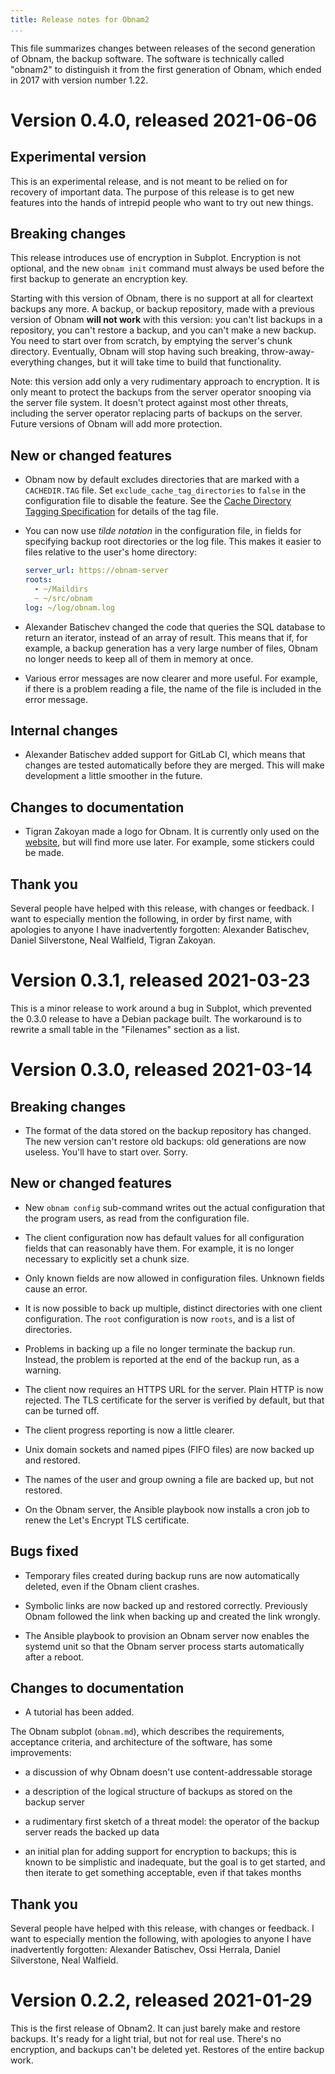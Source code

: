 ```yaml
---
title: Release notes for Obnam2
...
```


This file summarizes changes between releases of the second generation
of Obnam, the backup software. The software is technically called
"obnam2" to distinguish it from the first generation of Obnam, which
ended in 2017 with version number 1.22.


# Version 0.4.0, released 2021-06-06

## Experimental version

This is an experimental release, and is not meant to be relied on for
recovery of important data. The purpose of this release is to get new
features into the hands of intrepid people who want to try out new
things.

## Breaking changes

This release introduces use of encryption in Subplot. Encryption is
not optional, and the new `obnam init` command must always be used
before the first backup to generate an encryption key.

Starting with this version of Obnam, there is no support at all for
cleartext backups any more. A backup, or backup repository, made with
a previous version of Obnam **will not work** with this version: you
can't list backups in a repository, you can't restore a backup, and
you can't make a new backup. You need to start over from scratch, by
emptying the server's chunk directory. Eventually, Obnam will stop
having such breaking, throw-away-everything changes, but it will
take time to build that functionality.

Note: this version add only a very rudimentary approach to encryption.
It is only meant to protect the backups from the server operator
snooping via the server file system. It doesn't protect against most
other threats, including the server operator replacing parts of
backups on the server. Future versions of Obnam will add more
protection.

## New or changed features

* Obnam now by default excludes directories that are marked with a
  `CACHEDIR.TAG` file. Set `exclude_cache_tag_directories` to `false`
  in the configuration file to disable the feature. See the [Cache
  Directory Tagging Specification][] for details of the tag file.

[Cache Directory Tagging Specification]: https://bford.info/cachedir/

* You can now use _tilde notation_ in the configuration file, in fields
  for specifying backup root directories or the log file. This makes
  it easier to files relative to the user's home directory:

  ~~~yaml
  server_url: https://obnam-server
  roots:
    - ~/Maildirs
    ~ ~/src/obnam
  log: ~/log/obnam.log
  ~~~

* Alexander Batischev changed the code that queries the SQL database
  to return an iterator, instead of an array of result. This means
  that if, for example, a backup generation has a very large number of
  files, Obnam no longer needs to keep all of them in memory at once.

* Various error messages are now clearer and more useful. For example,
  if there is a problem reading a file, the name of the file is
  included in the error message.

## Internal changes

* Alexander Batischev added support for GitLab CI, which means that
  changes are tested automatically before they are merged. This will
  make development a little smoother in the future.


## Changes to documentation

* Tigran Zakoyan made a logo for Obnam. It is currently only used on
  the [website](https://obnam.org/), but will find more use later. For
  example, some stickers could be made.

## Thank you

Several people have helped with this release, with changes or
feedback. I want to especially mention the following, in order by
first name, with apologies to anyone I have inadvertently forgotten:
Alexander Batischev, Daniel Silverstone, Neal Walfield, Tigran
Zakoyan.


# Version 0.3.1, released 2021-03-23

This is a minor release to work around a bug in Subplot, which
prevented the 0.3.0 release to have a Debian package built. The
workaround is to rewrite a small table in the "Filenames" section as a
list.


# Version 0.3.0, released 2021-03-14

## Breaking changes

* The format of the data stored on the backup repository has changed.
  The new version can't restore old backups: old generations are now
  useless. You'll have to start over. Sorry.

## New or changed features

* New `obnam config` sub-command writes out the actual configuration
  that the program users, as read from the configuration file.

* The client configuration now has default values for all
  configuration fields that can reasonably have them. For example, it
  is no longer necessary to explicitly set a chunk size.

* Only known fields are now allowed in configuration files. Unknown
  fields cause an error.

* It is now possible to back up multiple, distinct directories with
  one client configuration. The `root` configuration is now `roots`,
  and is a list of directories.

* Problems in backing up a file no longer terminate the backup run.
  Instead, the problem is reported at the end of the backup run, as a
  warning.

* The client now requires an HTTPS URL for the server. Plain HTTP is
  now rejected. The TLS certificate for the server is verified by
  default, but that can be turned off.

* The client progress reporting is now a little clearer.

* Unix domain sockets and named pipes (FIFO files) are now backed up
  and restored.

* The names of the user and group owning a file are backed up, but not
  restored.

* On the Obnam server, the Ansible playbook now installs a cron job to
  renew the Let's Encrypt TLS certificate.

## Bugs fixed

* Temporary files created during backup runs are now automatically
  deleted, even if the Obnam client crashes.

* Symbolic links are now backed up and restored correctly. Previously
  Obnam followed the link when backing up and created the link
  wrongly.

* The Ansible playbook to provision an Obnam server now enables the
  systemd unit so that the Obnam server process starts automatically
  after a reboot.

## Changes to documentation

* A tutorial has been added.

The Obnam subplot (`obnam.md`), which describes the requirements,
acceptance criteria, and architecture of the software, has some
improvements:
  
* a discussion of why Obnam doesn't use content-addressable storage

* a description of the logical structure of backups as stored on the
  backup server

* a rudimentary first sketch of a threat model: the operator of the
  backup server reads the backed up data

* an initial plan for adding support for encryption to backups; this
  is known to be simplistic and inadequate, but the goal is to get
  started, and then iterate to get something acceptable, even if that
  takes months

## Thank you

Several people have helped with this release, with changes or
feedback. I want to especially mention the following, with apologies
to anyone I have inadvertently forgotten: Alexander Batischev, Ossi
Herrala, Daniel Silverstone, Neal Walfield.

# Version 0.2.2, released 2021-01-29

This is the first release of Obnam2. It can just barely make and
restore backups. It's ready for a light trial, but not for real use.
There's no encryption, and backups can't be deleted yet. Restores of
the entire backup work.
